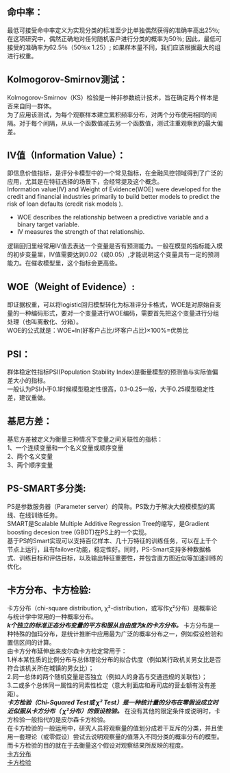 ## 命中率： 
最低可接受命中率定义为实现分类的标准至少比单独偶然获得的准确率高出25％; 在这项研究中，偶然正确地对任何随机客户进行分类的概率为50％; 因此，最低可接受的准确率为62.5％（50％x 1.25）; 如果样本量不同，我们应该根据最大的组进行权重。

## Kolmogorov-Smirnov测试：  
Kolmogorov-Smirnov（KS）检验是一种非参数统计技术，旨在确定两个样本是否来自同一群体。  
为了应用该测试，为每个观察样本建立累积频率分布，对两个分布使用相同的间隔。对于每个间隔，从从一个函数值减去另一个函数值，测试注重观察到的最大偏差。

## IV值（Information Value）：  
即信息价值指标，是评分卡模型中的一个常见指标，在金融风控领域得到了广泛的应用，尤其是在特征选择的场景下，会经常提及这个概念。  
Information value(IV) and Weight of Evidence(WOE) were developed for the credit and financial industries primarily to build better models to predict the risk of loan defaults (credit risk models ).  
+ WOE describes the relationship between a predictive variable and a binary target variable.
+ IV measures the strength of that relationship.  

逻辑回归里经常用IV值去表达一个变量是否有预测能力。一般在模型的指标能入模的初步变量里，IV值需要达到0.02（或0.05）,才能说明这个变量具有一定的预测能力。在催收模型里，这个指标会更高些。

## WOE（Weight of Evidence）: 
即证据权重，可以将logistic回归模型转化为标准评分卡格式，WOE是对原始自变量的一种编码形式，要对一个变量进行WOE编码，需要首先把这个变量进行分组处理（也叫离散化、分箱）。  
WOE的公式就是：WOE=ln(好客户占比/坏客户占比)×100%=优势比


## PSI： 
群体稳定性指标PSI(Population Stability Index)是衡量模型的预测值与实际值偏差大小的指标。  
一般认为PSI小于0.1时候模型稳定性很高，0.1-0.25一般，大于0.25模型稳定性差，建议重做。

## 基尼方差：  
基尼方差被定义为衡量三种情况下变量之间关联性的指标：  
1、一个连续变量和一个名义变量或顺序变量  
2、两个名义变量  
3、两个顺序变量  


## PS-SMART多分类: 
PS是参数服务器（Parameter server）的简称。PS致力于解决大规模模型的离线、在线训练任务。  
SMART是Scalable Multiple Additive Regression Tree的缩写，是Gradient boosting decesion tree (GBDT)在PS上的一个实现。  
基于PS的Smart实现可以支持百亿样本、几十万特征的训练任务，可以在上千个节点上运行，且有failover功能，稳定性好。同时，PS-Smart支持多种数据格式、训练目标和评估目标，以及输出特征重要性，并包含直方图近似等加速训练的优化。


## 卡方分布、卡方检验:  
卡方分布（chi-square distribution, χ²-distribution，或写作χ²分布）是概率论与统计学中常用的一种概率分布。  
***k个独立的标准正态分布变量的平方和服从自由度为k的卡方分布。***
卡方分布是一种特殊的伽玛分布，是统计推断中应用最为广泛的概率分布之一，例如假设检验和置信区间的计算。  
由卡方分布延伸出来皮尔森卡方检定常用于：  
1.样本某性质的比例分布与总体理论分布的拟合优度（例如某行政机关男女比是否符合该机关所在城镇的男女比）；  
2.同一总体的两个随机变量是否独立（例如人的身高与交通违规的关联性）；  
3.二或多个总体同一属性的同素性检定（意大利面店和寿司店的营业额有没有差距）。    
***卡方检验（Chi-Squared Test或 χ² Test）是一种统计量的分布在零假设成立时近似服从卡方分布（ χ²分布）的假设检验。***
在没有其他的限定条件或说明时，卡方检验一般指代的是皮尔森卡方检验。  
在卡方检验的一般运用中，研究人员将观察量的值划分成若干互斥的分类，并且使用一套理论（或零假设）尝试去说明观察量的值落入不同分类的概率分布的模型。而卡方检验的目的就在于去衡量这个假设对观察结果所反映的程度。  
[卡方分布](https://zh.wikipedia.org/wiki/%E5%8D%A1%E6%96%B9%E5%88%86%E4%BD%88)  
[卡方检验](https://zh.wikipedia.org/wiki/%E5%8D%A1%E6%96%B9%E6%A3%80%E9%AA%8C)

